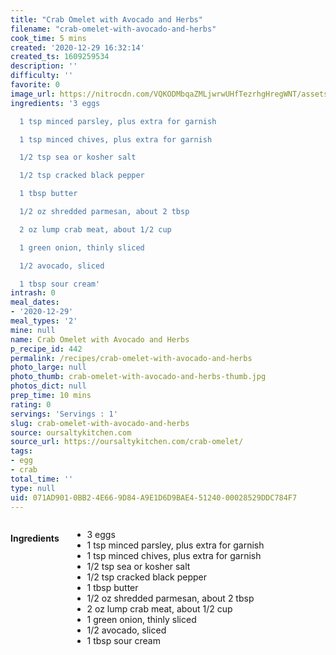 ```yaml
---
title: "Crab Omelet with Avocado and Herbs"
filename: "crab-omelet-with-avocado-and-herbs"
cook_time: 5 mins
created: '2020-12-29 16:32:14'
created_ts: 1609259534
description: ''
difficulty: ''
favorite: 0
image_url: https://nitrocdn.com/VQKODMbqaZMLjwrwUHfTezrhgHregWNT/assets/static/optimized/rev-fea8353/wp-content/uploads/2018/05/crab-avocado-omelet-1-200x300.jpg
ingredients: '3 eggs

  1 tsp minced parsley, plus extra for garnish

  1 tsp minced chives, plus extra for garnish

  1/2 tsp sea or kosher salt

  1/2 tsp cracked black pepper

  1 tbsp butter

  1/2 oz shredded parmesan, about 2 tbsp

  2 oz lump crab meat, about 1/2 cup

  1 green onion, thinly sliced

  1/2 avocado, sliced

  1 tbsp sour cream'
intrash: 0
meal_dates:
- '2020-12-29'
meal_types: '2'
mine: null
name: Crab Omelet with Avocado and Herbs
p_recipe_id: 442
permalink: /recipes/crab-omelet-with-avocado-and-herbs
photo_large: null
photo_thumb: crab-omelet-with-avocado-and-herbs-thumb.jpg
photos_dict: null
prep_time: 10 mins
rating: 0
servings: 'Servings : 1'
slug: crab-omelet-with-avocado-and-herbs
source: oursaltykitchen.com
source_url: https://oursaltykitchen.com/crab-omelet/
tags:
- egg
- crab
total_time: ''
type: null
uid: 071AD901-0BB2-4E66-9D84-A9E1D6D9BAE4-51240-00028529DDC784F7
---
```

<div class="large-8 medium-7 columns" id="writeup">	</div><!-- #writeup -->
</div><!-- #row-one -->
<div class="row" id="row-two">	<div class="medium-4 small-5 columns" id="ingredients"><h4>Ingredients</h4><div class="box box-ingredients content"><ul>
<li>3 eggs</li>
<li>1 tsp minced parsley, plus extra for garnish</li>
<li>1 tsp minced chives, plus extra for garnish</li>
<li>1/2 tsp sea or kosher salt</li>
<li>1/2 tsp cracked black pepper</li>
<li>1 tbsp butter</li>
<li>1/2 oz shredded parmesan, about 2 tbsp</li>
<li>2 oz lump crab meat, about 1/2 cup</li>
<li>1 green onion, thinly sliced</li>
<li>1/2 avocado, sliced</li>
<li>1 tbsp sour cream</li>
</ul>
</div>	</div>	<div class="medium-6 small-7 columns" id="directions">	</div>